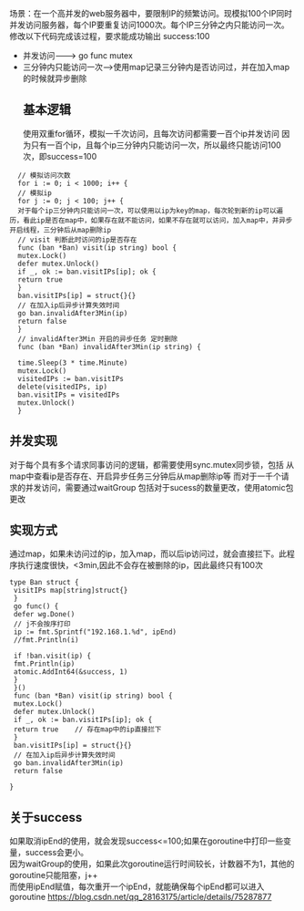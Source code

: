 场景：在一个高并发的web服务器中，要限制IP的频繁访问。现模拟100个IP同时并发访问服务器，每个IP要重复访问1000次。每个IP三分钟之内只能访问一次。修改以下代码完成该过程，要求能成功输出 success:100
- 并发访问---> go func mutex
- 三分钟内只能访问一次-->使用map记录三分钟内是否访问过，并在加入map的时候就异步删除
  ## 基本逻辑
  使用双重for循环，模拟一千次访问，且每次访问都需要一百个ip并发访问
  因为只有一百个ip，且每个ip三分钟内只能访问一次，所以最终只能访问100次，即success=100
```
  // 模拟访问次数
  for i := 0; i < 1000; i++ {
  // 模拟ip
  for j := 0; j < 100; j++ {
  对于每个ip三分钟内只能访问一次，可以使用以ip为key的map，每次轮到新的ip可以遍历，看此ip是否在map中，如果存在就不能访问，如果不存在就可以访问，加入map中，并异步开启线程，三分钟后从map删除ip
  // visit 判断此时访问的ip是否存在
  func (ban *Ban) visit(ip string) bool {
  mutex.Lock()
  defer mutex.Unlock()
  if _, ok := ban.visitIPs[ip]; ok {
  return true
  }
  ban.visitIPs[ip] = struct{}{}
  // 在加入ip后异步计算失效时间
  go ban.invalidAfter3Min(ip)
  return false
  }
  // invalidAfter3Min 开启的异步任务 定时删除
  func (ban *Ban) invalidAfter3Min(ip string) {

  time.Sleep(3 * time.Minute)
  mutex.Lock()
  visitedIPs := ban.visitIPs
  delete(visitedIPs, ip)
  ban.visitIPs = visitedIPs
  mutex.Unlock()
  }
```
  ## 并发实现
  对于每个具有多个请求同事访问的逻辑，都需要使用sync.mutex同步锁，包括 从map中查看ip是否存在、开启异步任务三分钟后从map删除ip等
  而对于一千个请求的并发访问，需要通过waitGroup
  包括对于sucess的数量更改，使用atomic包更改
  ## 实现方式
  通过map，如果未访问过的ip，加入map，而以后ip访问过，就会直接拦下。此程序执行速度很快，<3min,因此不会存在被删除的ip，因此最终只有100次
 ```
 type Ban struct {
  visitIPs map[string]struct{}
  }
  go func() {
  defer wg.Done()
  // j不会按序打印
  ip := fmt.Sprintf("192.168.1.%d", ipEnd)
  //fmt.Println(i)

  if !ban.visit(ip) {
  fmt.Println(ip)
  atomic.AddInt64(&success, 1)
  }
  }()
  func (ban *Ban) visit(ip string) bool {
  mutex.Lock()
  defer mutex.Unlock()
  if _, ok := ban.visitIPs[ip]; ok {
  return true    // 存在map中的ip直接拦下
  }
  ban.visitIPs[ip] = struct{}{}
  // 在加入ip后异步计算失效时间
  go ban.invalidAfter3Min(ip)
  return false

}
```
## 关于success
如果取消ipEnd的使用，就会发现success<=100;如果在goroutine中打印一些变量，success会更小。  
因为waitGroup的使用，如果此次goroutine运行时间较长，计数器不为1，其他的goroutine只能阻塞，j++  
而使用ipEnd赋值，每次重开一个ipEnd，就能确保每个ipEnd都可以进入goroutine
https://blog.csdn.net/qq_28163175/article/details/75287877